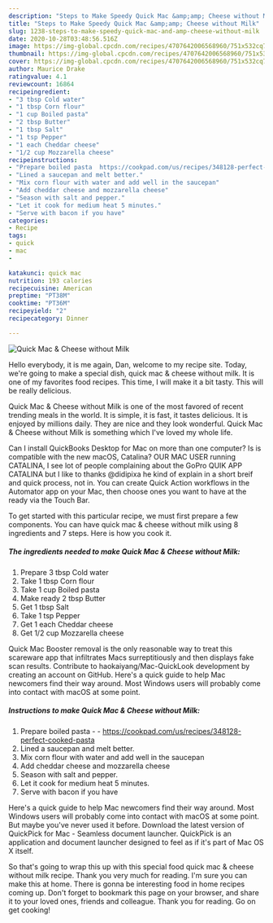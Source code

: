 ```yaml
---
description: "Steps to Make Speedy Quick Mac &amp;amp; Cheese without Milk"
title: "Steps to Make Speedy Quick Mac &amp;amp; Cheese without Milk"
slug: 1238-steps-to-make-speedy-quick-mac-and-amp-cheese-without-milk
date: 2020-10-28T03:48:56.516Z
image: https://img-global.cpcdn.com/recipes/4707642006568960/751x532cq70/quick-mac-cheese-without-milk-recipe-main-photo.jpg
thumbnail: https://img-global.cpcdn.com/recipes/4707642006568960/751x532cq70/quick-mac-cheese-without-milk-recipe-main-photo.jpg
cover: https://img-global.cpcdn.com/recipes/4707642006568960/751x532cq70/quick-mac-cheese-without-milk-recipe-main-photo.jpg
author: Maurice Drake
ratingvalue: 4.1
reviewcount: 16864
recipeingredient:
- "3 tbsp Cold water"
- "1 tbsp Corn flour"
- "1 cup Boiled pasta"
- "2 tbsp Butter"
- "1 tbsp Salt"
- "1 tsp Pepper"
- "1 each Cheddar cheese"
- "1/2 cup Mozzarella cheese"
recipeinstructions:
- "Prepare boiled pasta  https://cookpad.com/us/recipes/348128-perfect-cooked-pasta"
- "Lined a saucepan and melt better."
- "Mix corn flour with water and add well in the saucepan"
- "Add cheddar cheese and mozzarella cheese"
- "Season with salt and pepper."
- "Let it cook for medium heat 5 minutes."
- "Serve with bacon if you have"
categories:
- Recipe
tags:
- quick
- mac
- 

katakunci: quick mac  
nutrition: 193 calories
recipecuisine: American
preptime: "PT38M"
cooktime: "PT36M"
recipeyield: "2"
recipecategory: Dinner

---
```



![Quick Mac &amp; Cheese without Milk](https://img-global.cpcdn.com/recipes/4707642006568960/751x532cq70/quick-mac-cheese-without-milk-recipe-main-photo.jpg)

Hello everybody, it is me again, Dan, welcome to my recipe site. Today, we're going to make a special dish, quick mac &amp; cheese without milk. It is one of my favorites food recipes. This time, I will make it a bit tasty. This will be really delicious.

Quick Mac &amp; Cheese without Milk is one of the most favored of recent trending meals in the world. It is simple, it is fast, it tastes delicious. It is enjoyed by millions daily. They are nice and they look wonderful. Quick Mac &amp; Cheese without Milk is something which I've loved my whole life.

Can I install QuickBooks Desktop for Mac on more than one computer? Is is compatible with the new macOS, Catalina? OUR MAC USER running CATALINA, I see lot of people complaining about the GoPro QUIK APP CATALINA but I like to thanks @didipixa he kind of explain in a short breif and quick process, not in. You can create Quick Action workflows in the Automator app on your Mac, then choose ones you want to have at the ready via the Touch Bar.


To get started with this particular recipe, we must first prepare a few components. You can have quick mac &amp; cheese without milk using 8 ingredients and 7 steps. Here is how you cook it.

<!--inarticleads1-->

##### The ingredients needed to make Quick Mac &amp; Cheese without Milk:

1. Prepare 3 tbsp Cold water
1. Take 1 tbsp Corn flour
1. Take 1 cup Boiled pasta
1. Make ready 2 tbsp Butter
1. Get 1 tbsp Salt
1. Take 1 tsp Pepper
1. Get 1 each Cheddar cheese
1. Get 1/2 cup Mozzarella cheese


Quick Mac Booster removal is the only reasonable way to treat this scareware app that infiltrates Macs surreptitiously and then displays fake scan results. Contribute to haokaiyang/Mac-QuickLook development by creating an account on GitHub. Here&#39;s a quick guide to help Mac newcomers find their way around. Most Windows users will probably come into contact with macOS at some point. 

<!--inarticleads2-->

##### Instructions to make Quick Mac &amp; Cheese without Milk:

1. Prepare boiled pasta -  - https://cookpad.com/us/recipes/348128-perfect-cooked-pasta
1. Lined a saucepan and melt better.
1. Mix corn flour with water and add well in the saucepan
1. Add cheddar cheese and mozzarella cheese
1. Season with salt and pepper.
1. Let it cook for medium heat 5 minutes.
1. Serve with bacon if you have


Here&#39;s a quick guide to help Mac newcomers find their way around. Most Windows users will probably come into contact with macOS at some point. But maybe you&#39;ve never used it before. Download the latest version of QuickPick for Mac - Seamless document launcher. QuickPick is an application and document launcher designed to feel as if it&#39;s part of Mac OS X itself. 

So that's going to wrap this up with this special food quick mac &amp; cheese without milk recipe. Thank you very much for reading. I'm sure you can make this at home. There is gonna be interesting food in home recipes coming up. Don't forget to bookmark this page on your browser, and share it to your loved ones, friends and colleague. Thank you for reading. Go on get cooking!
